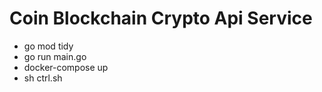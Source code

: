 # Coin Blockchain Crypto Api Service
  * go mod tidy
  * go run main.go
  * docker-compose up
  * sh ctrl.sh